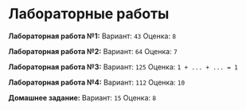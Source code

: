 # Лабораторные работы

**Лабораторная работа №1:**
Вариант: `43`
Оценка: `8`

**Лабораторная работа №2:**
Вариант: `64`
Оценка: `7`

**Лабораторная работа №3:**
Вариант: `125`
Оценка: `1 + ... + ... = 1`

**Лабораторная работа №4:**
Вариант: `112`
Оценка: `10`

**Домашнее задание:**
Вариант: `15`
Оценка: `8`
